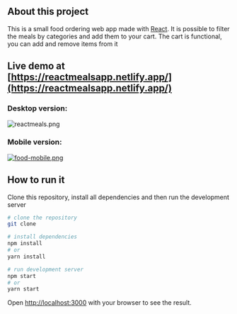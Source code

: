 ## About this project

This is a small food ordering web app made with [React](https://react.dev/). It is possible to filter the meals by categories and add them to your cart. The cart is functional, you can add and remove items from it

## Live demo at [https://reactmealsapp.netlify.app/](https://reactmealsapp.netlify.app/)

### Desktop version:

![reactmeals.png](https://i.postimg.cc/HLkfnwgZ/food.png)

### Mobile version:

[![food-mobile.png](https://i.postimg.cc/QC3m9D78/food-mobile.png)](https://postimg.cc/dk5rpznp)

## How to run it

Clone this repository, install all dependencies and then run the development server

```bash
# clone the repository
git clone

# install dependencies
npm install
# or
yarn install

# run development server
npm start
# or
yarn start
```

Open [http://localhost:3000](http://localhost:3000) with your browser to see the result.
